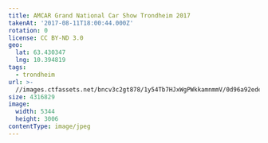 ```yaml
---
title: AMCAR Grand National Car Show Trondheim 2017
takenAt: '2017-08-11T18:00:44.000Z'
rotation: 0
license: CC BY-ND 3.0
geo:
  lat: 63.430347
  lng: 10.394819
tags:
  - trondheim
url: >-
  //images.ctfassets.net/bncv3c2gt878/1y54Tb7HJxWgPWkkamnmmV/0d96a92ede1921d1520fd9089e093609/amcar-grand-national-car-show-trondheim-2017_36508133415_o
size: 4316829
image:
  width: 5344
  height: 3006
contentType: image/jpeg
---
```


